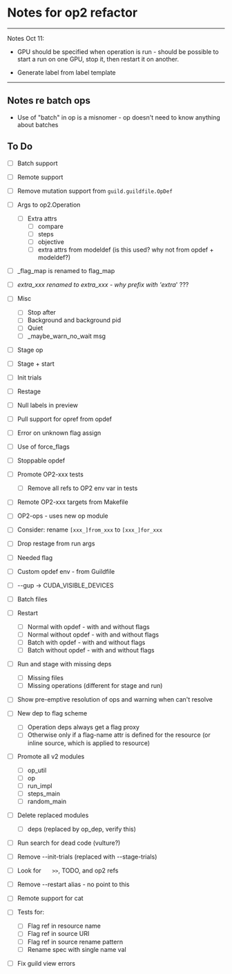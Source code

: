 # Notes for op2 refactor

-------------------

Notes Oct 11:

- GPU should be specified when operation is run - should be possible
  to start a run on one GPU, stop it, then restart it on another.

- Generate label from label template

-------------------

## Notes re batch ops

- Use of "batch" in op is a misnomer - op doesn't need to know
  anything about batches

## To Do

- [ ] Batch support
- [ ] Remote support
- [ ] Remove mutation support from `guild.guildfile.OpDef`

- [ ] Args to op2.Operation
  - [ ] Extra attrs
    - [ ] compare
    - [ ] steps
    - [ ] objective
    - [ ] extra attrs from modeldef (is this used? why not from opdef + modeldef?)

- [ ] _flag_map is renamed to flag_map
- [ ] _extra_xxx renamed to extra_xxx - why prefix with 'extra_' ???

- [ ] Misc
  - [ ] Stop after
  - [ ] Background and background pid
  - [ ] Quiet
  - [ ] _maybe_warn_no_wait msg

- [ ] Stage op
- [ ] Stage + start
- [ ] Init trials
- [ ] Restage

- [ ] Null labels in preview

- [ ] Pull support for opref from opdef

- [ ] Error on unknown flag assign
- [ ] Use of force_flags

- [ ] Stoppable opdef

- [ ] Promote OP2-xxx tests
  - [ ] Remove all refs to OP2 env var in tests

- [ ] Remote OP2-xxx targets from Makefile

- [ ] OP2-ops - uses new op module

- [ ] Consider: rename `[xxx_]from_xxx` to `[xxx_]for_xxx`

- [ ] Drop restage from run args

- [ ] Needed flag

- [ ] Custom opdef env - from Guildfile

- [ ] --gup -> CUDA_VISIBLE_DEVICES

- [ ] Batch files

- [ ] Restart
  - [ ] Normal with opdef - with and without flags
  - [ ] Normal without opdef - with and without flags
  - [ ] Batch with opdef - with and without flags
  - [ ] Batch without opdef - with and without flags

- [ ] Run and stage with missing deps
  - [ ] Missing files
  - [ ] Missing operations (different for stage and run)

- [ ] Show pre-emptive resolution of ops and warning when can't resolve

- [ ] New dep to flag scheme
  - [ ] Operation deps always get a flag proxy
  - [ ] Otherwise only if a flag-name attr is defined for the resource
    (or inline source, which is applied to resource)

- [ ] Promote all v2 modules
  - [ ] op_util
  - [ ] op
  - [ ] run_impl
  - [ ] steps_main
  - [ ] random_main

- [ ] Delete replaced modules
  - [ ] deps (replaced by op_dep, verify this)

- [ ] Run search for dead code (vulture?)

- [ ] Remove --init-trials (replaced with --stage-trials)

- [ ] Look for `    >> `, TODO, and op2 refs

- [ ] Remove --restart alias - no point to this

- [ ] Remote support for cat

- [ ] Tests for:
  - [ ] Flag ref in resource name
  - [ ] Flag ref in source URI
  - [ ] Flag ref in source rename pattern
  - [ ] Rename spec with single name val

- [ ] Fix guild view errors
